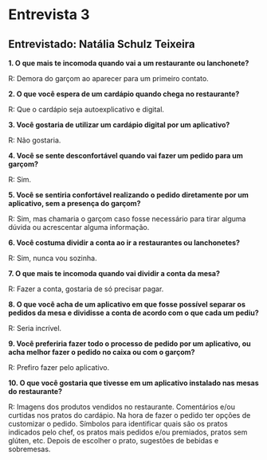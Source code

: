 # Entrevista 3

## Entrevistado: Natália Schulz Teixeira

**1. O que mais te incomoda quando vai a um restaurante ou lanchonete?**

R: Demora do garçom ao aparecer para um primeiro contato.

**2. O que você espera de um cardápio quando chega no restaurante?**

R: Que o cardápio seja autoexplicativo e digital.

**3. Você gostaria de utilizar um cardápio digital por um aplicativo?**

R: Não gostaria.

**4. Você se sente desconfortável quando vai fazer um pedido para um garçom?**

R: Sim.

**5. Você se sentiria confortável realizando o pedido diretamente por um aplicativo, sem a presença do garçom?**

R: Sim, mas chamaria o garçom caso fosse necessário para tirar alguma dúvida ou acrescentar alguma informação.

**6. Você costuma dividir a conta ao ir a restaurantes ou lanchonetes?**

R: Sim, nunca vou sozinha.

**7. O que mais te incomoda quando vai dividir a conta da mesa?**

R: Fazer a conta, gostaria de só precisar pagar.

**8. O que você acha de um aplicativo em que fosse possível separar os pedidos da mesa e dividisse a conta de acordo com o que cada um pediu?**

R: Seria incrível.

**9. Você preferiria fazer todo o processo de pedido por um aplicativo, ou acha melhor fazer o pedido no caixa ou com o garçom?**

R: Prefiro fazer pelo aplicativo.

**10. O que você gostaria que tivesse em um aplicativo instalado nas mesas do restaurante?**

R: Imagens dos produtos vendidos no restaurante. Comentários e/ou curtidas nos pratos do cardápio. Na hora de fazer o pedido ter opções de customizar o pedido. Símbolos para identificar quais são os pratos indicados pelo chef, os pratos mais pedidos e/ou premiados, pratos sem glúten, etc. Depois de escolher o prato, sugestões de bebidas e sobremesas.
